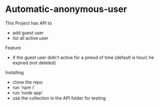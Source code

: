 # Automatic-anonymous-user

This Project has API to
- add guest user
- list all active user

Feature
- if the guest user didn't active for a pireod of time (default is hour) he expired (not deleted)

Installing
- clone the repo
- run 'npm i'
- run  'node app'
- use the collection in the API folder for testing
